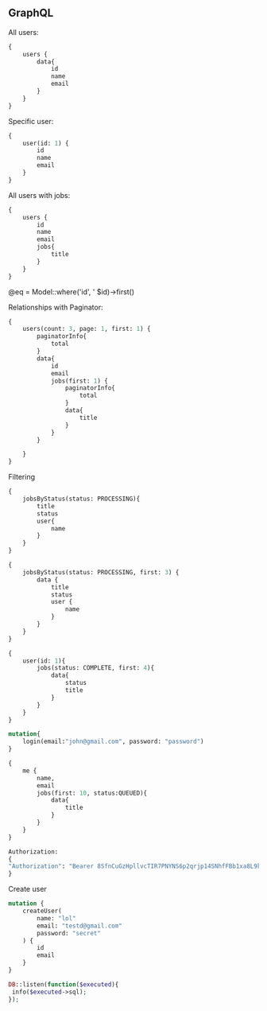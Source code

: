 ## GraphQL

All users:

```graphql
{
    users {
        data{
            id
            name
            email
        }
    }
}
```

Specific user:

```graphql
{
    user(id: 1) {
        id
        name
        email
    }
}
```

All users with jobs:

```graphql
{
    users {
        id
        name
        email
        jobs{
            title
        }
    }
}

```

@eq = Model::where('id', ' $id)->first()

Relationships with Paginator:

```graphql
{
    users(count: 3, page: 1, first: 1) {
        paginatorInfo{
            total
        }
        data{
            id
            email
            jobs(first: 1) {
                paginatorInfo{
                    total
                }
                data{
                    title
                }
            }
        }

    }
}
```

Filtering

```graphql
{
    jobsByStatus(status: PROCESSING){
        title
        status
        user{
            name
        }
    }
}

{
    jobsByStatus(status: PROCESSING, first: 3) {
        data {
            title
            status
            user {
                name
            }
        }
    }
}

{
    user(id: 1){
        jobs(status: COMPLETE, first: 4){
            data{
                status
                title
            }
        }
    }
}


```

```graphql
mutation{
    login(email:"john@gmail.com", password: "password")
}
```  

```graphql
{
    me {
        name,
        email
        jobs(first: 10, status:QUEUED){
            data{
                title
            }
        }
    }
}

Authorization:
{
"Authorization": "Bearer 8SfnCuGzHpllvcTIR7PNYNS6p2qrjp14SNhfFBb1xa8L9ki6LoJAdecHYVTv"
}
```  

Create user

```graphql
mutation {
    createUser(
        name: "lol"
        email: "testd@gmail.com"
        password: "secret"
    ) {
        id
        email
    }
}

```

```php
DB::listen(function($executed){
 info($executed->sql);
});
```
